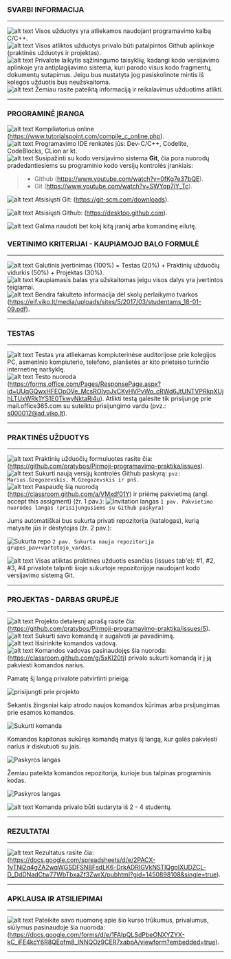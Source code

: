 ### SVARBI INFORMACIJA 
---
![alt text][logo] Visos užduotys yra atliekamos naudojant programavimo kalbą C/C++.  <br/>
![alt text][logo] Visos atliktos užduotys privalo būti patalpintos Github aplinkoje (praktinės užduotys ir projektas). <br/>
![alt text][logo] Privalote laikytis sąžiningumo taisyklių, kadangi kodo versijavimo aplinkoje yra antiplagijavimo sistema, kuri parodo visus kodo fragmentų, dokumentų sutapimus. Jeigu bus nustatyta jog pasiskolinote mintis iš kolegos užduotis bus neužskaitoma. <br/>
![alt text][logo] Žemiau rasite pateiktą informaciją ir reikalavimus užduotims atlikti.  

---

### PROGRAMINĖ ĮRANGA

![alt text][logo] Kompiliatorius online (https://www.tutorialspoint.com/compile_c_online.php).<br/>
![alt text][logo] Programavimo IDE renkatės jūs: Dev-C/C++, Codelite, CodeBlocks, CLion ar kt. <br/>
![alt text][logo] Susipažinti su kodo versijavimo sistema **Git**, čia pora nuorodų pradedantiesiems su programinio kodo versijų kontrolės įrankiais: 
> - Github (https://www.youtube.com/watch?v=0fKg7e37bQE). 
> - Git (https://www.youtube.com/watch?v=SWYqp7iY_Tc). 

![alt text][logo] Atsisiųsti Git: (https://git-scm.com/downloads).

![alt text][logo] Atsisiųsti Github: (https://desktop.github.com).

![alt text][logo] Galima naudoti bet kokį kitą įrankį arba komandinę eilutę.


### VERTINIMO KRITERIJAI - KAUPIAMOJO BALO FORMULĖ 
---
 ![alt text][logo]  Galutinis įvertinimas (100%) = Testas (20%) + Praktinių užduočių vidurkis (50%) + Projektas (30%).\
 ![alt text][logo]  Kaupiamasis balas yra užskaitomas jeigu visos dalys yra įvertintos teigiamai.\
 ![alt text][logo]  Bendra fakulteto informacija dėl skolų perlaikymo tvarkos (https://eif.viko.lt/media/uploads/sites/5/2017/03/studentams_18-01-09.pdf).
 
---
### TESTAS
---
 ![alt text][logo] Testas yra atliekamas kompiuterinėse auditorijose prie kolegijos PC, asmeninio kompiuterio, telefono, planšetės ar kito prietaiso turinčio internetinę naršyklę.\
![alt text][logo] Testo nuoroda (https://forms.office.com/Pages/ResponsePage.aspx?id=UUqGQwxHFEOpOVe_McsROIvoJvCKyHVPvWo_cRWd6JtUNTVPRkpXUjhLTUxWRk1YS1E0TkwyNktaRi4u). Atlikti testą galėsite tik prisijungę prie mail.office365.com su suteiktu prisijungimo vardu (pvz.: s000012@ad.viko.lt).

---
### PRAKTINĖS UŽDUOTYS
---
 ![alt text][logo] Praktinių užduočių formuluotes rasite čia: (https://github.com/pratybos/Pirmoji-programavimo-praktika/issues).<br/>
 ![alt text][logo] Sukurti naują versijų kontrolės Github paskyrą: `pvz: Marius.Gzegozevskis, M.Gzegozevskis ir pnš.`<br/>
 ![alt text][logo] Paspaudę šią nuorodą (https://classroom.github.com/a/VMxdf01Y) ir priėmę pakvietimą (angl. accept this assigment) (žr. 1 pav.):  ![Invitation langas](https://image.ibb.co/ewCorH/invitation.png)
`1 pav. Pakvietimo nuorodos langas (prisijungusiems su Github paskyra)`
 
 Jums automatiškai bus sukurta privati repozitorija (katalogas), kurią matysite jūs ir dėstytojas (žr. 2 pav.):
 
 ![Sukurta repo](https://image.ibb.co/g9DLqc/sukurti_repo.png)
`2 pav. Sukurta nauja repozitorija grupes_pav+vartotojo_vardas.`
 <br/> 
 
 ![alt text][logo] Visas atliktas praktines užduotis esančias (issues tab'e): #1, #2, #3, #4 privalote talpinti šioje sukurtoje repozitorijoje naudojant kodo versijavimo sistemą Git.
 
---
### PROJEKTAS - DARBAS GRUPĖJE
---
 ![alt text][logo] Projekto detalesnį aprašą rasite čia: (https://github.com/pratybos/Pirmoji-programavimo-praktika/issues/5).<br/>
 ![alt text][logo] Sukurti savo komandą ir sugalvoti jai pavadinimą. <br/>
 ![alt text][logo] Išsirinkite komandos vadovą.\
 ![alt text][logo] Komandos vadovas pasinaudojęs šia nuoroda: (https://classroom.github.com/g/5xKI20tj) privalo sukurti komandą ir į ją pakviesti komandos narius.
 
 Pamatę šį langą privalote patvirtinti prieigą:
 
 ![prisijungti prie projekto](https://image.ibb.co/i4ueGH/prie_projekto.png)<br/>
 
 Sekantis žingsniai kaip atrodo naujos komandos kūrimas arba prsijungimas prie esamos komandos.
 
 ![Sukurti komanda](https://image.ibb.co/eNfKGH/projektas.png)
 
 Komandos kapitonas sukūręs komandą matys šį langą, kur galės pakviesti narius ir diskutuoti su jais.<br/>
 
 ![Paskyros langas](https://image.ibb.co/gfNYbH/team_kaip_atrodo.png)
 
 Žemiau pateikta komandos repozitorija, kurioje bus talpinas programinis kodas.
 
 ![Paskyros langas](https://image.ibb.co/ccWtbH/pratybos_praktika.png)
 
 ![alt text][logo] Komanda privalo būti sudaryta iš 2 - 4 studentų.
 
 
---
### REZULTATAI
---

 ![alt text][logo] Rezultatus rasite čia: (https://docs.google.com/spreadsheets/d/e/2PACX-1vTNi2q4gZA2wqWGSDFSN8FsdLK6-DrkADRIGVkNSTlQgpIXUDZCL-D_DdDNadCtw77WbTbxaZf3ZwrX/pubhtml?gid=1450898108&single=true).

---
### APKLAUSA IR ATSILIEPIMAI 
---
 ![alt text][logo] Pateikite savo nuomonę apie šio kurso trūkumus, privalumus, siūlymus pasinaudoje šia nuoroda: (https://docs.google.com/forms/d/e/1FAIpQLSdPbeONXYZYX-kC_iFE4kcY6R8QEofm8_INNQOz9CER7xabpA/viewform?embedded=true).

---

[logo]: https://github.com/eif-courses/Duomenu-strukturos-ir-algoritmai/blob/master/list%20item.png "list item rectangle"
